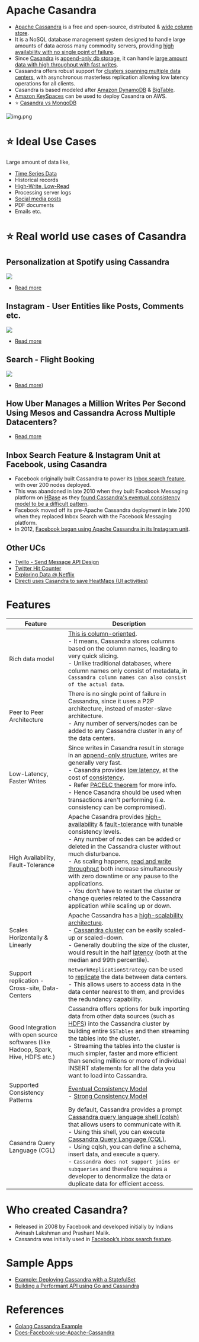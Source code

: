 # Apache Casandra
- [Apache Cassandra](https://cassandra.apache.org/_/index.html) is a free and open-source, distributed & [wide column store](../Readme.md#nosql---intro-different-nosql-types).
- It is a NoSQL database management system designed to handle large amounts of data across many commodity servers, providing [high availability with no single point of failure](../../0_SystemGlossaries/Reliability/FaultTolerance&DisasterRecovery.md). 
- Since [Casandra]() is [append-only db storage](../../0_SystemGlossaries/Database/AppendOnlyDataStructure.md), it can handle [large amount data with high throughput with fast writes](../../0_SystemGlossaries/Scalability/LatencyThroughput.md).
- Cassandra offers robust support for [clusters spanning multiple data centers](../../0_SystemGlossaries/Scalability/ServersCluster.md), with asynchronous masterless replication allowing low latency operations for all clients.
- Casandra is based modeled after [Amazon DynamoDB](../../../2_AWSComponents/6_DatabaseServices/AmazonDynamoDB/Readme.md) & [BigTable](https://cloud.google.com/bigtable).
- [Amazon KeySpaces](../../../2_AWSComponents/6_DatabaseServices/AmazonKeySpaces.md) can be used to deploy Casandra on AWS.
- :star: [Casandra vs MongoDB](CasandraVsMongoDB.md)

![img.png](https://www.scylladb.com/wp-content/uploads/Wide-column-Database-diagram.png)

# :star: Ideal Use Cases

Large amount of data like,
- [Time Series Data](https://netflixtechblog.com/scaling-time-series-data-storage-part-i-ec2b6d44ba39)
- Historical records
- [High-Write, Low-Read](../../0_SystemGlossaries/Scalability/LatencyThroughput.md)
- Processing server logs
- [Social media posts](../../../3_HLDDesignProblems/InstagramDesign/Readme.md)
- PDF documents
- Emails etc.

# :star: Real world use cases of Casandra

## Personalization at Spotify using Cassandra

![](../../../3_HLDDesignProblems/PersonalizationSpotify/assets/PersonalizationSpotify.drawio.png)

- [Read more](../../../3_HLDDesignProblems/PersonalizationSpotify)

## Instagram - User Entities like Posts, Comments etc.

![](../../../3_HLDDesignProblems/InstagramDesign/HLD%20-%20Instagram%20.drawio.png)

- [Read more](../../../3_HLDDesignProblems/InstagramDesign/Readme.md)

## Search - Flight Booking

![](../../../3_HLDDesignProblems/FlightBookingSearch/assets/MakeMyTripFlightSearch.drawio.png)

- [Read more](../../../3_HLDDesignProblems/FlightBookingSearch/README.md))

## How Uber Manages a Million Writes Per Second Using Mesos and Cassandra Across Multiple Datacenters?

- [Read more](../../../3_HLDDesignProblems/UberCasandraMesos)

## Inbox Search Feature & Instagram Unit at Facebook, using Casandra
- Facebook originally built Cassandra to power its [Inbox search feature](https://m.facebook.com/nt/screen/?params=%7B%22note_id%22%3A10158772759272200%7D&path=%2Fnotes%2Fnote%2F&paipv=0&eav=AfYuSXXQPZ5fvm0_ScPdSlfj5BEFhRVT3iy_6Rsz7NZDbQ2vfq9opnedmTLSjG1aZBA&_rdr), with over 200 nodes deployed.
- This was abandoned in late 2010 when they built Facebook Messaging platform on [HBase](ApacheHBase.md) as they [found Cassandra's eventual consistency model to be a difficult pattern](#supported-consistency-patterns).
- Facebook moved off its pre-Apache Cassandra deployment in late 2010 when they replaced Inbox Search with the Facebook Messaging platform.
- In 2012, [Facebook began using Apache Cassandra in its Instagram unit](https://www.quora.com/Does-Facebook-use-Apache-Cassandra).

## Other UCs
- [Twillo - Send Message API Design](../../../3_HLDDesignProblems/TwilloSendMessageAPI/README.md)
- [Twitter Hit Counter](../../../3_HLDDesignProblems/TwitterHitCounterDesign/Readme.md)
- [Exploring Data @ Netflix](https://netflixtechblog.com/exploring-data-netflix-9d87e20072e3)
- [Directi uses Casandra to save HeatMaps (UI activities)](https://engineering.zeta.tech/2021/09/15/zeta-tech-stack/)

# Features

| Feature                                                                           | Description                                                                                                                                                                                                                                                                                                                                                                                                                                                                                                                                                                                                                                                               |
|-----------------------------------------------------------------------------------|---------------------------------------------------------------------------------------------------------------------------------------------------------------------------------------------------------------------------------------------------------------------------------------------------------------------------------------------------------------------------------------------------------------------------------------------------------------------------------------------------------------------------------------------------------------------------------------------------------------------------------------------------------------------------|
| Rich data model                                                                   | [This is column-oriented](../Readme.md#nosql---intro-different-nosql-types).<br/>- It means, Cassandra stores columns based on the column names, leading to very quick slicing.<br/>- Unlike traditional databases, where column names only consist of metadata, in `Cassandra column names can also consist of the actual data`.                                                                                                                                                                                                                                                                                                                                         |
| Peer to Peer Architecture                                                         | There is no single point of failure in Cassandra, since it uses a P2P architecture, instead of master-slave architecture.<br/>- Any number of servers/nodes can be added to any Cassandra cluster in any of the data centers.                                                                                                                                                                                                                                                                                                                                                                                                                                             |
| Low-Latency, Faster Writes                                                        | Since writes in Casandra result in storage in an [append-only structure](../../0_SystemGlossaries/Database/AppendOnlyDataStructure.md), writes are generally very fast.<br/>- Casandra provides [low latency](../../0_SystemGlossaries/Scalability/LatencyThroughput.md), at the cost of [consistency](../../0_SystemGlossaries/Database/ReplicationAndDataConsistency.md).<br/>- Refer [PACELC theorem](../../0_SystemGlossaries/Database/CAPTheorem.md#pael-systems---dynamodb--cassandra) for more info.<br/>- Hence Casandra should be used when transactions aren't performing (i.e. consistency can be compromised).                                                |
| High Availability, Fault-Tolerance                                                | Apache Casandra provides [high-availability](../../0_SystemGlossaries/Reliability/HighAvailability.md) & [fault-tolerance](../../0_SystemGlossaries/Reliability/FaultTolerance&DisasterRecovery.md) with tunable consistency levels.<br/>- Any number of nodes can be added or deleted in the Cassandra cluster without much disturbance.<br/>- As scaling happens, [read and write throughput](../../0_SystemGlossaries/Scalability/LatencyThroughput.md) both increase simultaneously with zero downtime or any pause to the applications.<br/>- You don’t have to restart the cluster or change queries related to the Cassandra application while scaling up or down. |
| Scales Horizontally & Linearly                                                    | Apache Cassandra has a [high-scalability architecture](../../0_SystemGlossaries/Scalability/DBScalability.md).<br/>- [Cassandra cluster](../../0_SystemGlossaries/Scalability/ServersCluster.md) can be easily scaled-up or scaled-down.<br/>- Generally doubling the size of the cluster, would result in the half [latency](../../0_SystemGlossaries/Scalability/LatencyThroughput.md) (both at the median and 99th percentile).                                                                                                                                                                                                                                        |
| Support replication - Cross-site, Data-Centers                                    | `NetworkReplicationStrategy` can be used to [replicate](../../0_SystemGlossaries/Database/ReplicationAndDataConsistency.md) the data between data centers.<br/>- This allows users to access data in the data center nearest to them, and provides the redundancy capability.                                                                                                                                                                                                                                                                                                                                                                                             |
| Good Integration with open source softwares (like Hadoop, Spark, Hive, HDFS etc.) | Cassandra offers options for bulk importing data from other data sources (such as [HDFS](../../5_BigDataComponents/BatchProcessing/ApacheHadoop/ApacheHDFS.md)) into the Cassandra cluster by building entire `SSTables` and then streaming the tables into the cluster.<br/>- Streaming the tables into the cluster is much simpler, faster and more efficient than sending millions or more of individual INSERT statements for all the data you want to load into Cassandra.                                                                                                                                                                                           |
| Supported Consistency Patterns                                                    | [Eventual Consistency Model](../../0_SystemGlossaries/Database/ReplicationAndDataConsistency.md#consistency-patterns)<br/>- [Strong Consistency Model](../../0_SystemGlossaries/Database/ReplicationAndDataConsistency.md#consistency-patterns)                                                                                                                                                                                                                                                                                                                                                                                                                           |
| Casandra Query Language (CGL)                                                     | By default, Cassandra provides a prompt [Cassandra query language shell (cqlsh)](https://cassandra.apache.org/doc/latest/cassandra/tools/cqlsh.html) that allows users to communicate with it.<br/>- Using this shell, you can execute [Cassandra Query Language (CQL)](https://cassandra.apache.org/doc/latest/cassandra/cql/).<br/>- Using cqlsh, you can define a schema, insert data, and execute a query.<br/>- `Cassandra does not support joins or subqueries` and therefore requires a developer to denormalize the data or duplicate data for efficient access.                                                                                                  |

# Who created Casandra?
- Released in 2008 by Facebook and developed initially by Indians Avinash Lakshman and Prashant Malik.
- Cassandra was initially used in [Facebook’s inbox search feature](https://m.facebook.com/nt/screen/?params=%7B%22note_id%22%3A10158772759272200%7D&path=%2Fnotes%2Fnote%2F&paipv=0&eav=AfYuSXXQPZ5fvm0_ScPdSlfj5BEFhRVT3iy_6Rsz7NZDbQ2vfq9opnedmTLSjG1aZBA&_rdr).

# Sample Apps
- [Example: Deploying Cassandra with a StatefulSet](https://kubernetes.io/docs/tutorials/stateful-application/cassandra/)
- [Building a Performant API using Go and Cassandra](https://getstream.io/blog/building-a-performant-api-using-go-and-cassandra/)

# References
- [Golang Cassandra Example](https://golangdocs.com/golang-cassandra-example)
- [Does-Facebook-use-Apache-Cassandra](https://www.quora.com/Does-Facebook-use-Apache-Cassandra)